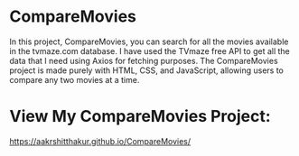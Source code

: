 # CompareMovies
In this project, CompareMovies, you can search for all the movies available in the tvmaze.com database. I have used the TVmaze free API to get all the data that I need using Axios for fetching purposes. The CompareMovies project is made purely with HTML, CSS, and JavaScript, allowing users to compare any two movies at a time.

# View My CompareMovies Project: 
https://aakrshitthakur.github.io/CompareMovies/
